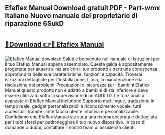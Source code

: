 ## Efaflex Manual Download gratuit PDF - Part-wmx Italiano Nuovo manuale del proprietario di riparazione 6SukD

# <h2><a href="http://dfgjzf6.blite.top/?on=Efaflex+Manual">🔗Download 👉🔴 Efaflex Manual</a></h2>

[![Efaflex Manual download](https://i.imgur.com/lujVjoI.png)](http://dfgjzf6.blite.top/?on=Efaflex+Manual)
Saluti e benvenuto nel manuale di Istruzioni per il tuo Efaflex Manual appena assemblato. Questa guida è appositamente progettata per aiutarti a iniziare con il tuo prodotto e darti una conoscenza approfondita delle sue caratteristiche, funzioni e capacità. Troverai istruzioni dettagliate per L'installazione, L'uso, la manutenzione e la risoluzione dei problemi. Precauzioni di sicurezza per i bambini Efaflex Manual questo prodotto non è adatto a bambini di età inferiore e deve essere utilizzato sotto la supervisione di un ADULTO. Le funzionalità avanzate di Efaflex Manual includono Supporto multilingue, traduzione in tempo reale, gadget personalizzabili e riconoscimento vocale, tutti accessibili tramite L'interfaccia utente intuitiva e personalizzabile. Confidiamo che Efaflex Manual sia stata una risorsa accurata e dettagliata per i tuoi sforzi per padroneggiare il tuo nuovo dispositivo. In caso di domande o dubbi, contattare il nostro team di assistenza clienti.
